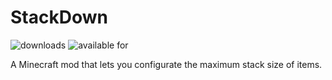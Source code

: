 # StackDown

![downloads](https://cf.way2muchnoise.eu/full_stackdown_downloads.svg)
![available for](https://cf.way2muchnoise.eu/versions/stackdown_latest.svg)

A Minecraft mod that lets you configurate the maximum stack size of items.
